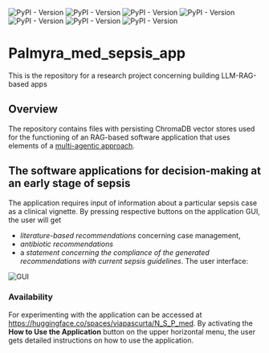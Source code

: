 ![PyPI - Version](https://img.shields.io/badge/Pyhton-v3.11.10-blue)
![PyPI - Version](https://img.shields.io/badge/shiny%20for%20python-v0.10.2-blue)
![PyPI - Version](https://img.shields.io/badge/chromadb-v0.5.23-brown)
![PyPI - Version](https://img.shields.io/badge/llama%20index-v0.12.5-blue)
![PyPI - Version](https://img.shields.io/badge/Writer_Palmyra_med_llm-70b-blue)
![PyPI - Version](https://img.shields.io/badge/NVIDIA_platform-green)
![PyPI - Version](https://img.shields.io/badge/ISAAC_sepsis-3.0-%23000055)


# Palmyra_med_sepsis_app
 This is the repository for a research project concerning building LLM-RAG-based apps
## Overview
The repository contains files with persisting ChromaDB vector stores used for the functioning of an RAG-based software application that uses elements of a [multi-agentic approach](https://www.crewai.com/).
## The software applications for decision-making at an early stage of sepsis
The application requires input of information about a particular sepsis case as a clinical vignette. By pressing respective buttons on the application GUI, the user will get 
* *literature-based recommendations* concerning case management,
* *antibiotic recommendations*
* a *statement concerning the compliance of the generated recommendations with current sepsis guidelines*.
The user interface:

![GUI](https://github.com/user-attachments/assets/985f9ec4-6ef4-4909-aa2b-c45e51bfc8fd)

### Availability
For experimenting with the application can be accessed at https://huggingface.co/spaces/viapascurta/N_S_P_med. 
By activating the **How to Use the Application** button on the upper horizontal menu, the user gets detailed instructions on how to use the application.
